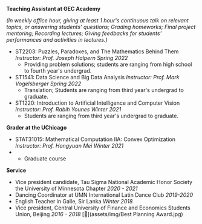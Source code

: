 **Teaching Assistant at GEC Academy**

*(In weekly office hour, giving at least 1 hour's continuous talk on relevant topics, or answering students' questions; Grading homeworks; Final project mentoring; Recording lectures; Giving feedbacks for students' performances and activities in lectures.)*
* ST2203: Puzzles, Paradoxes, and The Mathematics Behind Them *Instructor: Prof. Joseph Halpern     Spring 2022*
  * Providing problem solutions; students are ranging from high school to fourth year's undergrad.
* ST1541: Data Science and Big Data Analysis *Instructor: Prof. Mark Vogelsberger     Spring 2022*
  * Translation; Students are ranging from third year's undergrad to graduate. 
* ST1220: Introduction to Artificial Intelligence and Computer Vision *Instructor: Prof. Rabih Younes     Winter 2021*
  * Students are ranging from third year's undergrad to graduate. 

**Grader at the UChicago**
* STAT31015: Mathematical Computation IIA: Convex Optimization *Instructor: Prof. Hongyuan Mei     Winter 2021*
* * Graduate course 

**Service**
* Vice president candidate, Tau Sigma National Academic Honor Society the University of Minnesota Chapter *2020 - 2021*
* Dancing Coordinator at UMN International Latin Dance Club *2019-2020*
* English Teacher in Galle, Sir Lanka *Winter 2018*
* Vice president, Central University of Finance and Economics Students Union, Beijing *2016 - 2018* [📄](assets/img/Best Planning Award.jpg)
